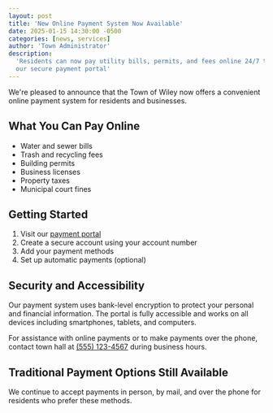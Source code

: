 ```yaml
---
layout: post
title: 'New Online Payment System Now Available'
date: 2025-01-15 14:30:00 -0500
categories: [news, services]
author: 'Town Administrator'
description:
  'Residents can now pay utility bills, permits, and fees online 24/7 through
  our secure payment portal'
---
```


We're pleased to announce that the Town of Wiley now offers a convenient online
payment system for residents and businesses.

## What You Can Pay Online

- Water and sewer bills
- Trash and recycling fees
- Building permits
- Business licenses
- Property taxes
- Municipal court fines

## Getting Started

1. Visit our [payment portal](/payments/)
2. Create a secure account using your account number
3. Add your payment methods
4. Set up automatic payments (optional)

## Security and Accessibility

Our payment system uses bank-level encryption to protect your personal and
financial information. The portal is fully accessible and works on all devices
including smartphones, tablets, and computers.

For assistance with online payments or to make payments over the phone, contact
town hall at [(555) 123-4567](tel:+15551234567) during business hours.

## Traditional Payment Options Still Available

We continue to accept payments in person, by mail, and over the phone for
residents who prefer these methods.

